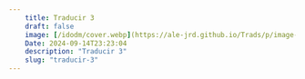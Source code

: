 ```yaml
---
    title: Traducir 3
    draft: false
    image: [/idodm/cover.webp](https://ale-jrd.github.io/Trads/p/image-gallery/1.jpg)
    Date: 2024-09-14T23:23:04
    description: "Traducir 3"
    slug: "traducir-3"   
---
```


